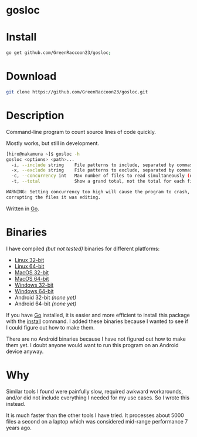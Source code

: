 # gosloc

# Install

```bash
go get github.com/GreenRaccoon23/gosloc;

```
# Download

```bash
git clone https://github.com/GreenRaccoon23/gosloc.git
```

# Description

Command-line program to count source lines of code quickly.

Mostly works, but still in development.

```bash
[hiro@nakamura ~]$ gosloc -h
gosloc <options> <path>...
  -i, --include string    File patterns to include, separated by commas
  -x, --exclude string    File patterns to exclude, separated by commas
  -c, --concurrency int   Max number of files to read simultaneously (default 1)
  -t, --total             Show a grand total, not the total for each file

WARNING: Setting concurrency too high will cause the program to crash,
corrupting the files it was editing.
```

Written in [Go](https://golang.org/).

# Binaries

I have compiled *(but not tested)* binaries for different platforms:

- [Linux 32-bit](./bin/linux_32/gosloc)
- [Linux 64-bit](./bin/linux_64/gosloc)
- [MacOS 32-bit](./bin/darwin_32/gosloc)
- [MacOS 64-bit](./bin/darwin_64/gosloc)
- [Windows 32-bit](./bin/windows_32/gosloc)
- [Windows 64-bit](./bin/windows_64/gosloc)
- Android 32-bit *(none yet)*
- Android 64-bit *(none yet)*

If you have [Go](https://golang.org/dl/) installed, it is easier and more efficient to install this package with the [install](#install) command. I added these binaries because I wanted to see if I could figure out how to make them.

There are no Android binaries because I have not figured out how to make them yet. I doubt anyone would want to run this program on an Android device anyway.

# Why

Similar tools I found were painfully slow, required awkward workarounds, and/or did not include everything I needed for my use cases. So I wrote this instead.

It is much faster than the other tools I have tried. It processes about 5000 files a second on a laptop which was considered mid-range performance 7 years ago.
